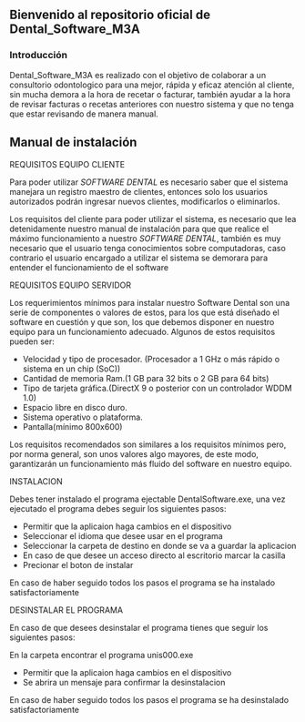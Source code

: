 ## Bienvenido al repositorio oficial de Dental_Software_M3A 

### Introducción

Dental_Software_M3A es realizado con el objetivo de colaborar a un consultorio odontologico para una mejor, rápida y eficaz atención al cliente, sin mucha demora a la hora de recetar o facturar, también ayudar a la hora de revisar facturas o recetas anteriores con nuestro sistema y que no tenga que estar revisando de manera manual.

## Manual de instalación
REQUISITOS EQUIPO CLIENTE 



Para poder utilizar *SOFTWARE DENTAL* es necesario saber que el sistema manejara un registro maestro de clientes, entonces solo los usuarios autorizados podrán ingresar nuevos clientes, modificarlos o eliminarlos.

Los requisitos del cliente para poder utilizar el sistema, es necesario que lea detenidamente nuestro manual de instalación para que que realice el máximo funcionamiento a nuestro *SOFTWARE DENTAL*, también es muy necesario que el usuario tenga conocimientos sobre computadoras, caso contrario el usuario encargado a utilizar el sistema se demorara para entender el funcionamiento de el software 

REQUISITOS EQUIPO SERVIDOR 

Los requerimientos mínimos para instalar nuestro Software Dental son una serie de componentes o valores de estos, para los que está diseñado el software en cuestión y que son, los que debemos disponer en nuestro equipo para un funcionamiento adecuado. Algunos de estos requisitos pueden ser: 
- Velocidad y tipo de procesador. (Procesador a 1 GHz o más rápido o sistema en un chip (SoC))
- Cantidad de memoria Ram.(1 GB para 32 bits o 2 GB para 64 bits)
- Tipo de tarjeta gráfica.(DirectX 9 o posterior con un controlador WDDM 1.0)
- Espacio libre en disco duro.
- Sistema operativo o plataforma.
- Pantalla(mínimo 800x600)

Los requisitos recomendados son similares a los requisitos mínimos pero,     por norma general, son unos valores algo mayores, de este modo, garantizarán un funcionamiento más fluido del software en nuestro equipo.


INSTALACION 

Debes tener instalado el programa ejectable DentalSoftware.exe, una vez ejecutado el programa debes seguir los siguientes pasos: 
- Permitir que la aplicaion haga cambios en el dispositivo 
- Seleccionar el idioma que desee usar en el programa 
- Seleccionar la carpeta de destino en donde se va a guardar la aplicacion 
- En caso de que desee un acceso directo al escritorio marcar la casilla 
- Precionar el boton de instalar 

En caso de haber seguido todos los pasos el programa se ha instalado satisfactoriamente 

DESINSTALAR EL PROGRAMA 

En caso de que desees desinstalar el programa tienes que seguir los siguientes pasos:

En la carpeta encontrar el programa unis000.exe

- Permitir que la aplicaion haga cambios en el dispositivo 
- Se abrira un mensaje para confirmar la desinstalacion 

En caso de haber seguido todos los pasos el programa se ha desinstalado satisfactoriamente 

